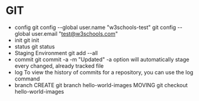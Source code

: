 # GIT

* config
  git config --global user.name "w3schools-test"
  git config --global user.email "test@w3schools.com"
* init
  git init
* status
  git status
* Staging Environment
  git add --all
* commit
  git commit -a -m "Updated"
        -a option will automatically stage every changed, already tracked file
* log
  To view the history of commits for a repository, you can use the log command
* branch
  CREATE git branch hello-world-images
  MOVING git checkout hello-world-images
  

